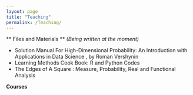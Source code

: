 ```yaml
---
layout: page
title: "Teaching"
permalink: /Teaching/
---
```


** Files and Materials ** 
*(Being written at the moment)*
<br />
* Solution Manual For High-Dimensional Probability: An Introduction with Applications in Data Science ,  by Roman Vershynin <br />
* Learning Methods Cook Book: R and Python Codes<br />
* The Edges of A Square : Measure, Probability, Real and Functional Analysis<br />

**Courses**
<br />


